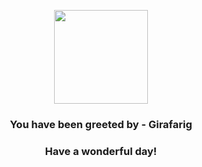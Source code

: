 <p align="center">
    <img src="https://raw.githubusercontent.com/PokeAPI/sprites/master/sprites/pokemon/203.png" width="150" height="150">
</p>
<h3 align="center">You have been greeted by - <b>Girafarig</b></h3>
<h3 align="center">Have a wonderful day!</h3>
